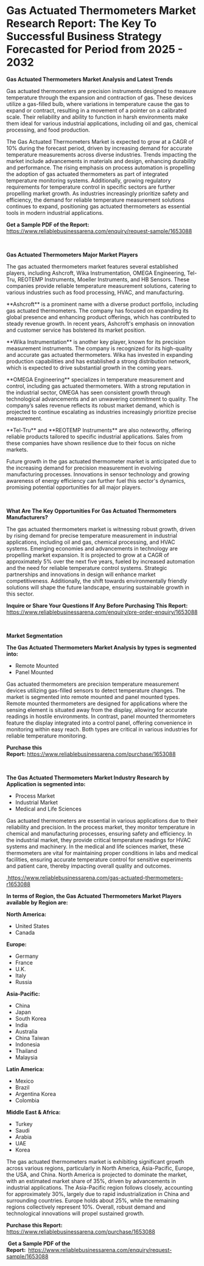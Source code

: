 <p><h1>Gas Actuated Thermometers Market Research Report: The Key To Successful Business Strategy Forecasted for Period from 2025 - 2032</h1></p><p><strong>Gas Actuated Thermometers Market Analysis and Latest Trends</strong></p>
<p><p>Gas actuated thermometers are precision instruments designed to measure temperature through the expansion and contraction of gas. These devices utilize a gas-filled bulb, where variations in temperature cause the gas to expand or contract, resulting in a movement of a pointer on a calibrated scale. Their reliability and ability to function in harsh environments make them ideal for various industrial applications, including oil and gas, chemical processing, and food production.</p><p>The Gas Actuated Thermometers Market is expected to grow at a CAGR of 10% during the forecast period, driven by increasing demand for accurate temperature measurements across diverse industries. Trends impacting the market include advancements in materials and design, enhancing durability and performance. The rising emphasis on process automation is propelling the adoption of gas actuated thermometers as part of integrated temperature monitoring systems. Additionally, growing regulatory requirements for temperature control in specific sectors are further propelling market growth. As industries increasingly prioritize safety and efficiency, the demand for reliable temperature measurement solutions continues to expand, positioning gas actuated thermometers as essential tools in modern industrial applications.</p></p>
<p><strong>Get a Sample PDF of the Report:&nbsp;</strong> <a href="https://www.reliablebusinessarena.com/enquiry/request-sample/1653088?utm_campaign=3430&utm_medium=2&utm_source=Github&utm_content=ia&utm_term=16042025&utm_id=gas-actuated-thermometers">https://www.reliablebusinessarena.com/enquiry/request-sample/1653088</a></p>
<p>&nbsp;</p>
<p><strong>Gas Actuated Thermometers Major Market Players</strong></p>
<p><p>The gas actuated thermometers market features several established players, including Ashcroft, Wika Instrumentation, OMEGA Engineering, Tel-Tru, REOTEMP Instruments, Moeller Instruments, and HB Sensors. These companies provide reliable temperature measurement solutions, catering to various industries such as food processing, HVAC, and manufacturing.</p><p>**Ashcroft** is a prominent name with a diverse product portfolio, including gas actuated thermometers. The company has focused on expanding its global presence and enhancing product offerings, which has contributed to steady revenue growth. In recent years, Ashcroft's emphasis on innovation and customer service has bolstered its market position.</p><p>**Wika Instrumentation** is another key player, known for its precision measurement instruments. The company is recognized for its high-quality and accurate gas actuated thermometers. Wika has invested in expanding production capabilities and has established a strong distribution network, which is expected to drive substantial growth in the coming years.</p><p>**OMEGA Engineering** specializes in temperature measurement and control, including gas actuated thermometers. With a strong reputation in the industrial sector, OMEGA has seen consistent growth through technological advancements and an unwavering commitment to quality. The company’s sales revenue reflects its robust market demand, which is projected to continue escalating as industries increasingly prioritize precise measurement.</p><p>**Tel-Tru** and **REOTEMP Instruments** are also noteworthy, offering reliable products tailored to specific industrial applications. Sales from these companies have shown resilience due to their focus on niche markets.</p><p>Future growth in the gas actuated thermometer market is anticipated due to the increasing demand for precision measurement in evolving manufacturing processes. Innovations in sensor technology and growing awareness of energy efficiency can further fuel this sector's dynamics, promising potential opportunities for all major players.</p></p>
<p>&nbsp;</p>
<p><strong>What Are The Key Opportunities For Gas Actuated Thermometers Manufacturers?</strong></p>
<p><p>The gas actuated thermometers market is witnessing robust growth, driven by rising demand for precise temperature measurement in industrial applications, including oil and gas, chemical processing, and HVAC systems. Emerging economies and advancements in technology are propelling market expansion. It is projected to grow at a CAGR of approximately 5% over the next five years, fueled by increased automation and the need for reliable temperature control systems. Strategic partnerships and innovations in design will enhance market competitiveness. Additionally, the shift towards environmentally friendly solutions will shape the future landscape, ensuring sustainable growth in this sector.</p></p>
<p><strong>Inquire or Share Your Questions If Any Before Purchasing This Report:</strong> <a href="https://www.reliablebusinessarena.com/enquiry/pre-order-enquiry/1653088?utm_campaign=3430&utm_medium=2&utm_source=Github&utm_content=ia&utm_term=16042025&utm_id=gas-actuated-thermometers">https://www.reliablebusinessarena.com/enquiry/pre-order-enquiry/1653088</a></p>
<p>&nbsp;</p>
<p><strong>Market Segmentation</strong></p>
<p><strong>The Gas Actuated Thermometers Market Analysis by types is segmented into:</strong></p>
<p><ul><li>Remote Mounted</li><li>Panel Mounted</li></ul></p>
<p><p>Gas actuated thermometers are precision temperature measurement devices utilizing gas-filled sensors to detect temperature changes. The market is segmented into remote mounted and panel mounted types. Remote mounted thermometers are designed for applications where the sensing element is situated away from the display, allowing for accurate readings in hostile environments. In contrast, panel mounted thermometers feature the display integrated into a control panel, offering convenience in monitoring within easy reach. Both types are critical in various industries for reliable temperature monitoring.</p></p>
<p><strong>Purchase this Report:&nbsp;</strong><a href="https://www.reliablebusinessarena.com/purchase/1653088?utm_campaign=3430&utm_medium=2&utm_source=Github&utm_content=ia&utm_term=16042025&utm_id=gas-actuated-thermometers">https://www.reliablebusinessarena.com/purchase/1653088</a></p>
<p>&nbsp;</p>
<p><strong>The Gas Actuated Thermometers Market Industry Research by Application is segmented into:</strong></p>
<p><ul><li>Process Market</li><li>Industrial Market</li><li>Medical and Life Sciences</li></ul></p>
<p><p>Gas actuated thermometers are essential in various applications due to their reliability and precision. In the process market, they monitor temperature in chemical and manufacturing processes, ensuring safety and efficiency. In the industrial market, they provide critical temperature readings for HVAC systems and machinery. In the medical and life sciences market, these thermometers are vital for maintaining proper conditions in labs and medical facilities, ensuring accurate temperature control for sensitive experiments and patient care, thereby impacting overall quality and outcomes.</p></p>
<p><a href="https://www.reliablebusinessarena.com/gas-actuated-thermometers-r1653088?utm_campaign=3430&utm_medium=2&utm_source=Github&utm_content=ia&utm_term=16042025&utm_id=gas-actuated-thermometers">&nbsp;https://www.reliablebusinessarena.com/gas-actuated-thermometers-r1653088</a></p>
<p><strong>In terms of Region, the Gas Actuated Thermometers Market Players available by Region are:</strong></p>
<p>
    <p> <strong> North America: </strong>
        <ul>
            <li>United States</li>
            <li>Canada</li>
        </ul>
        </p> 
    <p> <strong> Europe: </strong>
        <ul>
            <li>Germany</li>
            <li>France</li>
            <li>U.K.</li>
            <li>Italy</li>
            <li>Russia</li>
        </ul>
        </p> 
    <p> <strong> Asia-Pacific: </strong>
        <ul>
            <li>China</li>
            <li>Japan</li>
            <li>South Korea</li>
            <li>India</li>
            <li>Australia</li>
            <li>China Taiwan</li>
            <li>Indonesia</li>
            <li>Thailand</li>
            <li>Malaysia</li>
        </ul>
        </p> 
    <p> <strong> Latin America: </strong>
        <ul>
            <li>Mexico</li>
            <li>Brazil</li>
            <li>Argentina Korea</li>
            <li>Colombia</li>
        </ul>
        </p> 
    <p> <strong> Middle East & Africa: </strong>
        <ul>
            <li>Turkey</li>
            <li>Saudi</li>
            <li>Arabia</li>
            <li>UAE</li>
            <li>Korea</li>
        </ul>
    </p>
    </p>
<p><p>The gas actuated thermometers market is exhibiting significant growth across various regions, particularly in North America, Asia-Pacific, Europe, the USA, and China. North America is projected to dominate the market, with an estimated market share of 35%, driven by advancements in industrial applications. The Asia-Pacific region follows closely, accounting for approximately 30%, largely due to rapid industrialization in China and surrounding countries. Europe holds about 25%, while the remaining regions collectively represent 10%. Overall, robust demand and technological innovations will propel sustained growth.</p></p>
<p><strong>Purchase this Report: </strong><a href="https://www.reliablebusinessarena.com/purchase/1653088?utm_campaign=3430&utm_medium=2&utm_source=Github&utm_content=ia&utm_term=16042025&utm_id=gas-actuated-thermometers">https://www.reliablebusinessarena.com/purchase/1653088</a></p>
<p>&nbsp;<strong>Get a Sample PDF of the Report:&nbsp;&nbsp;</strong><a href="https://www.reliablebusinessarena.com/enquiry/request-sample/1653088?utm_campaign=3430&utm_medium=2&utm_source=Github&utm_content=ia&utm_term=16042025&utm_id=gas-actuated-thermometers">https://www.reliablebusinessarena.com/enquiry/request-sample/1653088</a></p>
<p><strong></strong></p>
<p><p></p><p></p><p></p></p>
